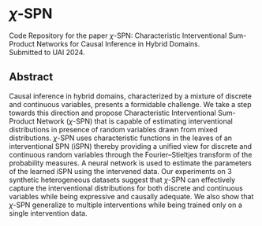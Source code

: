 # $\chi$-SPN

Code Repository for the paper $\chi$-SPN: Characteristic Interventional Sum-Product Networks for Causal Inference in Hybrid Domains.  
Submitted to UAI 2024.

## Abstract 

Causal inference in hybrid domains, characterized by a mixture of discrete and continuous variables, presents a formidable challenge. We take a step towards this direction and propose Characteristic Interventional Sum-Product Network ($\chi$-SPN) that is capable of estimating interventional distributions in presence of random variables drawn from mixed distributions. $\chi$-SPN uses characteristic functions in the leaves of an interventional SPN (iSPN) thereby providing a unified view for discrete and continuous random variables through the Fourier–Stieltjes transform of the probability measures. A neural network is used to estimate the parameters of the learned iSPN using the intervened data. Our experiments on 3 synthetic heterogeneous datasets suggest that $\chi$-SPN can effectively capture the interventional distributions for both discrete and continuous variables while being expressive and causally adequate. We also show that $\chi$-SPN generalize to multiple interventions while being trained only on a single intervention data.